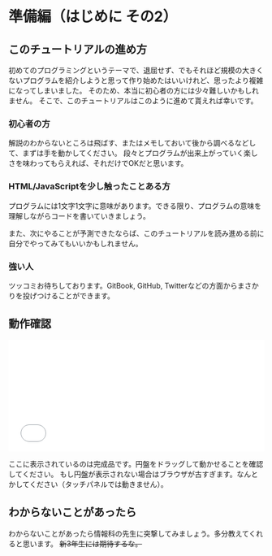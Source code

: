 # 準備編（はじめに その2）

## このチュートリアルの進め方
初めてのプログラミングというテーマで、退屈せず、でもそれほど規模の大きくないプログラムを紹介しようと思って作り始めたはいいけれど、思ったより複雑になってしまいました。
そのため、本当に初心者の方には少々難しいかもしれません。
そこで、このチュートリアルはこのように進めて貰えれば幸いです。

### 初心者の方
解説のわからないところは飛ばす、またはメモしておいて後から調べるなどして、まずは手を動かしてください。
段々とプログラムが出来上がっていく楽しさを味わってもらえれば、それだけでOKだと思います。

### HTML/JavaScriptを少し触ったことある方
プログラムには1文字1文字に意味があります。できる限り、プログラムの意味を理解しながらコードを書いていきましょう。

また、次にやることが予測できたならば、このチュートリアルを読み進める前に自分でやってみてもいいかもしれません。

### 強い人
ツッコミお待ちしております。GitBook, GitHub, Twitterなどの方面からまさかりを投げつけることができます。

## 動作確認
<iframe src="samples/index.html" height="220" frameborder="0" style="width:620px; max-width:100%"></iframe>

ここに表示されているのは完成品です。円盤をドラッグして動かせることを確認してください。
もし円盤が表示されない場合はブラウザが古すぎます。なんとかしてください（タッチパネルでは動きません）。

## わからないことがあったら
わからないことがあったら情報科の先生に突撃してみましょう。多分教えてくれると思います。
<s>新3年生には期待するな。</s>

